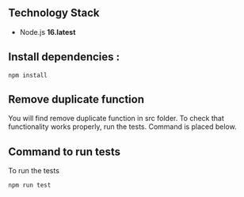 
## Technology Stack

- Node.js **16.latest**


## Install dependencies :

```
npm install
```
## Remove duplicate function

You will find remove duplicate function in src folder. To check that functionality works properly, run the tests. Command is placed below.

## Command to run tests 

To run the tests 
```
npm run test   
```
